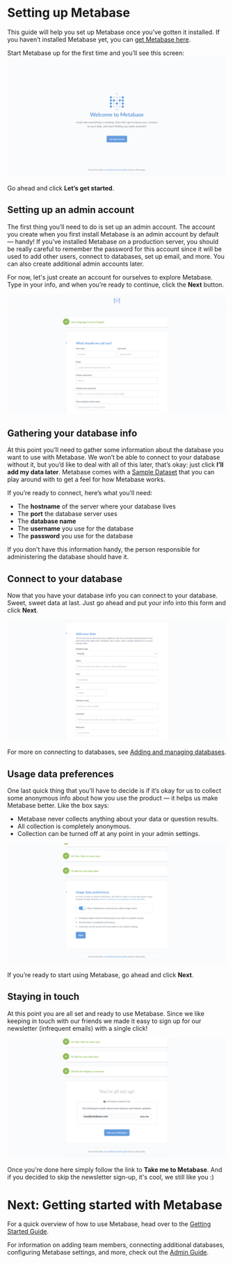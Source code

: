 # Setting up Metabase

This guide will help you set up Metabase once you’ve gotten it installed. If you haven’t installed Metabase yet, you can [get Metabase here](https://metabase.com/start/).

Start Metabase up for the first time and you’ll see this screen:
![Welcome Screen](images/WelcomeScreen.png)

Go ahead and click **Let’s get started**.

## Setting up an admin account
The first thing you’ll need to do is set up an admin account. The account you create when you first install Metabase is an admin account by default — handy! If you’ve installed Metabase on a production server, you should be really careful to remember the password for this account since it will be used to add other users, connect to databases, set up email, and more. You can also create additional admin accounts later.

For now, let's just create an account for ourselves to explore Metabase. Type in your info, and when you’re ready to continue, click the **Next** button.

![Account Setup](images/AccountSetup.png)

## Gathering your database info
At this point you’ll need to gather some information about the database you want to use with Metabase. We won’t be able to connect to your database without it, but you’d like to deal with all of this later, that’s okay: just click **I’ll add my data later**. Metabase comes with a [Sample Dataset](/glossary.html#sample_dataset) that you can play around with to get a feel for how Metabase works.

If you’re ready to connect, here’s what you’ll need:

* The **hostname** of the server where your database lives
* The **port** the database server uses
* The **database name**
* The **username** you use for the database
* The **password** you use for the database

If you don't have this information handy, the person responsible for administering the database should have it.

## Connect to your database

Now that you have your database info you can connect to your database. Sweet, sweet data at last. Just go ahead and put your info into this form and click **Next**.

![adddatabase](images/AddDatabaseInfo.png)

For more on connecting to databases, see [Adding and managing databases](./administration-guide/01-managing-databases.md).

## Usage data preferences

One last quick thing that you’ll have to decide is if it’s okay for us to collect some anonymous info about how you use the product — it helps us make Metabase better. Like the box says:
* Metabase never collects anything about your data or question results.
* All collection is completely anonymous.
* Collection can be turned off at any point in your admin settings.

![Usage data preferences](images/UsageData.png)

If you’re ready to start using Metabase, go ahead and click **Next**.

## Staying in touch
At this point you are all set and ready to use Metabase.  Since we like keeping in touch with our friends we made it easy to sign up for our newsletter (infrequent emails) with a single click!

![Metabase Newsletter](images/NewsletterSignup.png)

Once you're done here simply follow the link to **Take me to Metabase**.  And if you decided to skip the newsletter sign-up, it's cool, we still like you :)

# Next: Getting started with Metabase
For a quick overview of how to use Metabase, head over to the [Getting Started Guide](/learn/getting-started/getting-started.html).

For information on adding team members, connecting additional databases, configuring Metabase settings, and more, check out the [Admin Guide](./administration-guide/start.md).
